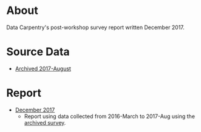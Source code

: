 # About
Data Carpentry's post-workshop survey report written December 2017.

# Source Data 
- [Archived 2017-August](https://raw.githubusercontent.com/carpentries/assessment/master/learner-assessment/data-carpentry/postworkshop/data.csv)

# Report
- [December 2017](https://carpentries.github.io/assessment/learner-assessment/data-carpentry/postworkshop/report.html)
  - Report using data collected from 2016-March to 2017-Aug using the [archived survey](https://github.com/carpentries/assessment/blob/master/learner-assessment/surveys/dc_postsurvey_archived.pdf).
  







